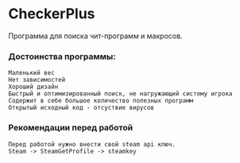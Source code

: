 # CheckerPlus
Программа для поиска чит-программ и макросов.  


### Достоинства программы: 
    Маленький вес  
    Нет зависимостей  
    Хороший дизайн  
    Быстрый и оптимизированный поиск, не нагружающий систему игрока  
    Содержит в себе большое количество полезных программ  
    Открытый исходный код - отсуствие вирусов  

### Рекомендации перед работой
    Перед работой нужно внести свой steam api ключ.  
    Steam -> SteamGetProfile -> steamkey  

